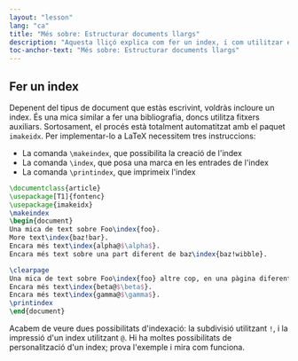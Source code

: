 ```yaml
---
layout: "lesson"
lang: "ca"
title: "Més sobre: Estructurar documents llargs"
description: "Aquesta lliçó explica com fer un index, i com utilitzar el paquet imakeidx per tal d'automatitzar aquest procés."
toc-anchor-text: "Més sobre: Estructurar documents llargs"
---
```


## Fer un index

Depenent del tipus de document que estàs escrivint, voldràs incloure un index. És una mica similar a fer una bibliografia, doncs utilitza fitxers auxiliars. Sortosament, el procés està totalment automatitzat amb el paquet `imakeidx`. Per implementar-lo a LaTeX necessitem tres instruccions:

- La comanda `\makeindex`, que possibilita la creació de l'index
- La comanda `\index`, que posa una marca en les entrades de l'index
- La comanda `\printindex`, que imprimeix l'index

```latex
\documentclass{article}
\usepackage[T1]{fontenc}
\usepackage{imakeidx}
\makeindex
\begin{document}
Una mica de text sobre Foo\index{foo}.
More text\index{baz!bar}.
Encara més text\index{alpha@$\alpha$}.
Encara més text sobre una part diferent de baz\index{baz!wibble}.

\clearpage
Una mica de text sobre Foo\index{foo} altre cop, en una pàgina diferent.
Encara més text\index{beta@$\beta$}.
Encara més text\index{gamma@$\gamma$}.
\printindex
\end{document}
```

Acabem de veure dues possibilitats d'indexació: la subdivisió utilitzant `!`, i la impressió d'un index utilitzant `@`. Hi ha moltes possibilitats de personalització d'un index; prova l'exemple i mira com funciona.

